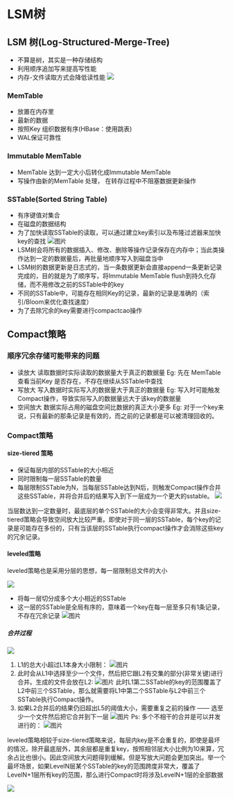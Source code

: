 # LSM树


## LSM 树(Log-Structured-Merge-Tree)

- 不算是树，其实是一种存储结构
- 利用顺序追加写来提高写性能
- 内存-文件读取方式会降低读性能
![](195230-c1cb106cd8c736cb.webp)

### MemTable

- 放置在内存里
- 最新的数据
- 按照Key 组织数据有序(HBase：使用跳表)
- WAL保证可靠性

### Immutable MemTable

- MemTable 达到一定大小后转化成Immutable MemTable
- 写操作由新的MemTable 处理， 在转存过程中不阻塞数据更新操作

### SSTable(Sorted String Table)

- 有序键值对集合
- 在磁盘的数据结构
- 为了加快读取SSTable的读取，可以通过建立key索引以及布隆过滤器来加快key的查找
![图片](2.png)
- LSM树会将所有的数据插入、修改、删除等操作记录保存在内存中；当此类操作达到一定的数据量后，再批量地顺序写入到磁盘当中
- LSM树的数据更新是日志式的，当一条数据更新会直接append一条更新记录完成的，目的就是为了顺序写，将Immutable MemTable flush到持久化存储，而不用修改之前的SSTable中的key
- 不同的SSTable中，可能存在相同Key的记录，最新的记录是准确的（索引/Bloom来优化查找速度）
- 为了去除冗余的key需要进行compactcao操作

## Compact策略

### 顺序冗余存储可能带来的问题

- 读放大
读取数据时实际读取的数据量大于真正的数据量
Eg: 先在 MemTable 查看当前Key 是否存在，不存在继续从SSTable中查找
- 写放大
写入数据时实际写入的数据量大于真正的数据量
Eg: 写入时可能触发Compact操作，导致实际写入的数据量远大于该key的数据量
- 空间放大
数据实际占用的磁盘空间比数据的真正大小更多
Eg: 对于一个key来说，只有最新的那条记录是有效的，而之前的记录都是可以被清理回收的。

### Compact策略

#### size-tiered 策略

- 保证每层内部的SSTable的大小相近
- 同时限制每一层SSTable的数量
- 每层限制SSTable为N，当每层SSTable达到N后，则触发Compact操作合并这些SSTable，并将合并后的结果写入到下一层成为一个更大的sstable。
![](1.png)

当层数达到一定数量时，最底层的单个SSTable的大小会变得非常大。并且size-tiered策略会导致空间放大比较严重。即使对于同一层的SSTable，每个key的记录是可能存在多份的，只有当该层的SSTable执行compact操作才会消除这些key的冗余记录。

#### leveled策略

leveled策略也是采用分层的思想，每一层限制总文件的大小

![](level_targets.png)

- 将每一层切分成多个大小相近的SSTable
- 这一层的SSTable是全局有序的，意味着一个key在每一层至多只有1条记录，不存在冗余记录
![图片](level_files.png)

##### 合并过程

![](pre_l0_compaction.png)

1. L1的总大小超过L1本身大小限制：
![图片](post_l0_compaction.png)
2. 此时会从L1中选择至少一个文件，然后把它跟L2有交集的部分(非常关键)进行合并。生成的文件会放在L2:
![图片](pre_l1_compaction.png)
此时L1第二SSTable的key的范围覆盖了L2中前三个SSTable，那么就需要将L1中第二个SSTable与L2中前三个SSTable执行Compact操作。
3. 如果L2合并后的结果仍旧超出L5的阈值大小，需要重复之前的操作 —— 选至少一个文件然后把它合并到下一层
![图片](pre_l2_compaction.png)
Ps: 多个不相干的合并是可以并发进行的：
![图片](multi_thread_compaction.png)

leveled策略相较于size-tiered策略来说，每层内key是不会重复的，即使是最坏的情况，除开最底层外，其余层都是重复key，按照相邻层大小比例为10来算，冗余占比也很小。因此空间放大问题得到缓解。但是写放大问题会更加突出。举一个最坏场景，如果LevelN层某个SSTable的key的范围跨度非常大，覆盖了LevelN+1层所有key的范围，那么进行Compact时将涉及LevelN+1层的全部数据

![](subcompaction.png)
